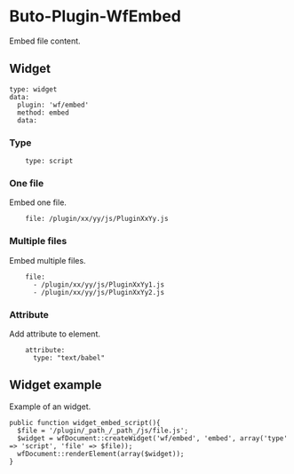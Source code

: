 # Buto-Plugin-WfEmbed
Embed file content.


## Widget
```
type: widget
data:
  plugin: 'wf/embed'
  method: embed
  data:
```

### Type
```
    type: script
```

### One file
Embed one file.
```
    file: /plugin/xx/yy/js/PluginXxYy.js
```

### Multiple files
Embed multiple files.
```
    file: 
      - /plugin/xx/yy/js/PluginXxYy1.js
      - /plugin/xx/yy/js/PluginXxYy2.js
```

### Attribute
Add attribute to element.
```
    attribute:
      type: "text/babel"
```

## Widget example
Example of an widget.
```
public function widget_embed_script(){
  $file = '/plugin/_path_/_path_/js/file.js';
  $widget = wfDocument::createWidget('wf/embed', 'embed', array('type' => 'script', 'file' => $file));
  wfDocument::renderElement(array($widget));
}
```
